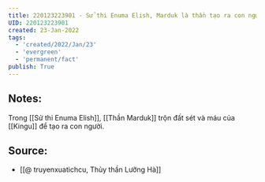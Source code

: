```yaml
---
title: 220123223901 - Sử thi Enuma Elish, Marduk là thần tạo ra con người
UID: 220123223901
created: 23-Jan-2022
tags:
  - 'created/2022/Jan/23'
  - 'evergreen'
  - 'permanent/fact'
publish: True
---
```

## Notes:
Trong [[Sử thi Enuma Elish]], [[Thần Marduk]] trộn đất sét và máu của [[Kingu]] để tạo ra con người.

## Source:
- [[@ truyenxuatichcu, Thủy thần Lưỡng Hà]]


